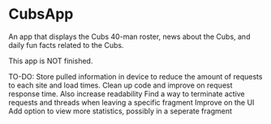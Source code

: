 # CubsApp
An app that displays the Cubs 40-man roster, news about the Cubs, and daily fun facts related to the Cubs.

This app is NOT finished.

TO-DO:
Store pulled information in device to reduce the amount of requests to each site and load times.
Clean up code and improve on request response time. Also increase readability
Find a way to terminate active requests and threads when leaving a specific fragment
Improve on the UI
Add option to view more statistics, possibly in a seperate fragment
